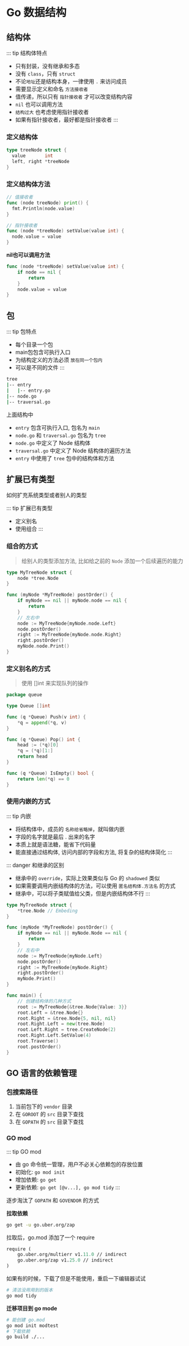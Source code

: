 # Go 数据结构

## 结构体

::: tip 结构体特点
- 只有封装，没有继承和多态
- 没有 `class`，只有 `struct`
- 不论`地址`还是结构本身，一律使用 `.` 来访问成员
- 需要显示定义和命名 `方法接收者`
- 值传递，所以只有 `指针接收者` 才可以改变结构内容
- `nil` 也可以调用方法
- `结构过大` 也考虑使用指针接收者
- 如果有指针接收者，最好都是指针接收者
:::

### 定义结构体

```go
type treeNode struct {
  value       int
  left, right *treeNode
}
```

### 定义结构体方法

```go
// 值接收者
func (node treeNode) print() {
  fmt.Println(node.value)
}

// 指针接收者
func (node *treeNode) setValue(value int) {
  node.value = value
}
```

**nil也可以调用方法**

```go
func (node *treeNode) setValue(value int) {
	if node == nil {
		return
	}
	node.value = value
}
```

## 包

::: tip 包特点
- 每个目录一个包
- main包包含可执行入口
- 为结构定义的方法必须 `放在同一个包内`
- 可以是不同的文件
:::

```bash
tree
|-- entry
|   |-- entry.go
|-- node.go
|-- traversal.go
```

上面结构中

- `entry` 包含可执行入口, 包名为 `main`
- `node.go` 和 `traversal.go` 包名为 `tree`
- `node.go` 中定义了 Node 结构体
- `traversal.go` 中定义了 Node 结构体的遍历方法
- `entry` 中使用了 `tree` 包中的结构体和方法

## 扩展已有类型

如何扩充系统类型或者别人的类型

::: tip 扩展已有类型
- 定义别名
- 使用组合
:::

### 组合的方式

> 给别人的类型添加方法, 比如给之前的 `Node` 添加一个后续遍历的能力

```go
type MyTreeNode struct {
	node *tree.Node
}

func (myNode *MyTreeNode) postOrder() {
	if myNode == nil || myNode.node == nil {
		return
	}
	// 左右中
	node := MyTreeNode{myNode.node.Left}
	node.postOrder()
	right := MyTreeNode{myNode.node.Right}
	right.postOrder()
	myNode.node.Print()
}
```

### 定义别名的方式

> 使用 []int 来实现队列的操作

```go
package queue

type Queue []int

func (q *Queue) Push(v int) {
	*q = append(*q, v)
}

func (q *Queue) Pop() int {
	head := (*q)[0]
	*q = (*q)[1:]
	return head
}

func (q *Queue) IsEmpty() bool {
	return len(*q) == 0
}
```

### 使用内嵌的方式

::: tip 内嵌
- 将结构体中，成员的 `名称给省略掉`，就叫做内嵌
- 字段的名字就是最后 . 出来的名字
- 本质上就是语法糖，能省下代码量
- 能直接通过结构体, 访问内部的字段和方法, 将复杂的结构体简化
:::

::: danger 和继承的区别

- 继承中的 `override`，实际上效果类似与 Go 的 `shadowed` 类似
- 如果需要调用内嵌结构体的方法，可以使用 `匿名结构体.方法名` 的方式
- 继承中，可以将子类赋值给父类，但是内嵌结构体不行
:::

```go
type MyTreeNode struct {
	*tree.Node // Embeding
}

func (myNode *MyTreeNode) postOrder() {
	if myNode == nil || myNode.Node == nil {
		return
	}
	// 左右中
	node := MyTreeNode{myNode.Left}
	node.postOrder()
	right := MyTreeNode{myNode.Right}
	right.postOrder()
	myNode.Print()
}

func main() {
	// 创建结构体的几种方式
	root := MyTreeNode{&tree.Node{Value: 3}}
	root.Left = &tree.Node{}
	root.Right = &tree.Node{5, nil, nil}
	root.Right.Left = new(tree.Node)
	root.Left.Right = tree.CreateNode(2)
	root.Right.Left.SetValue(4)
	root.Traverse()
	root.postOrder()
}
```

## GO 语言的依赖管理

### 包搜索路径

1. 当前包下的 `vendor` 目录
2. 在 `GOROOT` 的 `src` 目录下查找
3. 在 `GOPATH` 的 `src` 目录下查找

### GO mod

::: tip GO mod
- 由 go 命令统一管理，用户不必关心依赖包的存放位置
- 初始化: `go mod init`
- 增加依赖: `go get`
- 更新依赖: `go get [@v...], go mod tidy`
:::

逐步淘汰了 `GOPATH` 和 `GOVENDOR` 的方式

**拉取依赖**

```bash
go get -u go.uber.org/zap
```

拉取后，go.mod 添加了一个 require

```go.mod
require (
	go.uber.org/multierr v1.11.0 // indirect
	go.uber.org/zap v1.25.0 // indirect
)
```

如果有的时候，下载了但是不能使用，重启一下编辑器试试

```bash
# 清洁没用用到的版本
go mod tidy
```

**迁移项目到 go mode**
```bash
# 能创建 go.mod
go mod init modtest
# 下载依赖
go build ./...
```